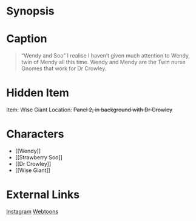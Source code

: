 # Synopsis


# Caption
> “Wendy and Soo” I realise I haven’t given much attention to Wendy, twin of Mendy all this time. Wendy and Mendy are the Twin nurse Gnomes that work for Dr Crowley.

# Hidden Item
Item: Wise Giant
Location: ~~Panel 2, in background with Dr Crowley~~

# Characters
* [[Wendy]]
* [[Strawberry Soo]]
* [[Dr Crowley]]
* [[Wise Giant]]

# External Links
[Instagram](https://www.instagram.com/p/CS5YHADq1SN/?igshid=YmMyMTA2M2Y=)
[Webtoons](https://www.webtoons.com/en/challenge/twistwood-tales/93-wendy-and-soo/viewer?title_no=344740&episode_no=99)